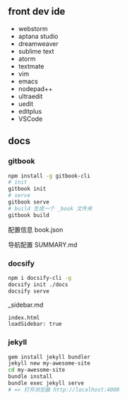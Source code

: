 ## front dev ide
* webstorm
* aptana studio
* dreamweaver
* sublime text
* atorm
* textmate
* vim
* emacs
* nodepad++
* ultraedit
* uedit
* editplus
* VSCode 

## docs

### gitbook
```sh
npm install -g gitbook-cli
# init
gitbook init
# serve
gitbook serve
# build 生成一个 _book 文件夹
gitbook build
```

配置信息 book.json

导航配置 SUMMARY.md

### docsify
```sh
npm i docsify-cli -g
docsify init ./docs
docsify serve
```
_sidebar.md
```sh
index.html
loadSidebar: true
```

### jekyll
```sh
gem install jekyll bundler
jekyll new my-awesome-site
cd my-awesome-site
bundle install
bundle exec jekyll serve
# => 打开浏览器 http://localhost:4000
```